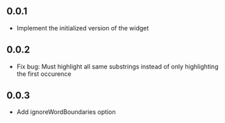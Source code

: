 ## 0.0.1

- Implement the initialized version of the widget

## 0.0.2

- Fix bug: Must highlight all same substrings instead of only highlighting the first occurence

## 0.0.3

- Add ignoreWordBoundaries option
